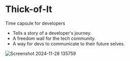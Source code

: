 # Thick-of-It
Time capsule for developers
- Tells a story of a developer's journey.
- A freedom wall for the tech community.
- A way for devs to communicate to their future selves.
  
![Screenshot 2024-11-28 135759](https://github.com/user-attachments/assets/fa2c64f1-92d0-43f9-91ff-7687244aad7b)

